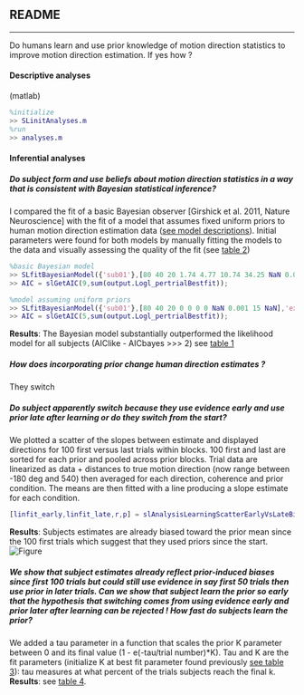 
## README
_________________________
Do humans learn and use prior knowledge of motion direction statistics to improve motion direction estimation. If yes how ?

#### Descriptive analyses
(matlab)

```matlab
%initialize
>> SLinitAnalyses.m  
%run
>> analyses.m       
```

#### Inferential analyses

##### Do subject form and use beliefs about motion direction statistics in a way that is consistent with Bayesian statistical inference? 

I compared the fit of a basic Bayesian observer [Girshick et al. 2011, Nature Neuroscience] with the fit of a model that assumes fixed uniform priors to human motion direction estimation data ([see model descriptions](modeling)). Initial parameters were found for both models by manually fitting the models to the data and visually assessing the quality of the fit (see [table 2](Tables.md))

```matlab 
%basic Bayesian model
>> SLfitBayesianModel({'sub01'},[80 40 20 1.74 4.77 10.74 34.25 NaN 0.001 15 NaN],'experiment','vonMisesPrior','filename','datafit','MAPReadout','MaxLikelihoodFit','fminsearch');
>> AIC = slGetAIC(9,sum(output.Logl_pertrialBestfit));

%model assuming uniform priors
>> SLfitBayesianModel({'sub01'},[80 40 20 0 0 0 0 NaN 0.001 15 NaN],'experiment','vonMisesPrior','filename','datafit','MAPReadout','MaxLikelihoodFit','fminsearch','fixedPriors');
>> AIC = slGetAIC(5,sum(output.Logl_pertrialBestfit));
```

**Results**: The Bayesian model substantially outperformed the likelihood model for all subjects (AIClike - AICbayes >>> 2)
see [table 1](Tables.md)


##### How does incorporating prior change human direction estimates ?
They switch

##### Do subject apparently switch because they use evidence early and use prior late after learning or do they switch from the start?

We plotted a scatter of the slopes between estimate and displayed directions for 100 first versus last trials within blocks. 100 first and last are sorted for each prior and pooled across prior blocks. Trial data are linearized as data + distances to true motion direction (now range between -180 deg and 540) then averaged for each direction, coherence and prior condition. The means are then fitted with a line producing a slope estimate for each condition. 
```matlab
[linfit_early,linfit_late,r,p] = slAnalysisLearningScatterEarlyVsLateBiasAllSubjects({'sub01','sub02','sub03','sub04','sub05','sub06','sub07','sub08','sub09','sub10','sub11','sub12'},'~/data/dataPsychophy/proj01_priorStrength/','vonMisesPrior')
```
**Results**: Subjects estimates are already biased toward the prior mean since the 100 first trials which suggest that they used priors since the start.
![Figure](figures/slopesEarlyLast.png "Subjects estimates are already biased toward the prior mean since the 100 first trials which suggest that they used priors since the start")

##### We show that subject estimates already reflect prior-induced biases since first 100 trials but could still use evidence in say first 50 trials then use prior in later trials. Can we show that subject learn the prior so early that the hypothesis that switching comes from using evidence early and prior later after learning can be rejected ! How fast do subjects learn the prior? 

We added a tau parameter in a function that scales the prior K parameter between 0 and its final value (1 - e(-tau/trial number)*K). Tau and K are the fit parameters (initialize K at best fit parameter found previously [see table 3](Tables.md)): tau measures at what percent of the trials subjects reach the final k. 
**Results**: see [table 4](Tables.md).
